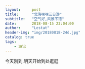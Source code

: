 ```yaml
---
layout:     post
title:      "北海嘿嘿三日游"
subtitle:   "空气好,风景不错"
date:       2018-08-15 23:04:00
author:     "Lestat"
header-img: "img/20180818-24d.jpg"
catalog: true
tags:
    - 游记
---
```


今天刚到,明天开始到处逛逛

